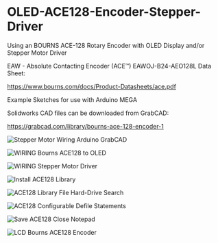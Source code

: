 # OLED-ACE128-Encoder-Stepper-Driver
Using an BOURNS ACE-128 Rotary Encoder with OLED Display and/or Stepper Motor Driver

EAW - Absolute Contacting Encoder (ACE™) EAWOJ-B24-AEO128L Data Sheet:

https://www.bourns.com/docs/Product-Datasheets/ace.pdf

Example Sketches for use with Arduino MEGA

Solidworks CAD files can be downloaded from GrabCAD:

https://grabcad.com/library/bourns-ace-128-encoder-1

![Stepper Motor Wiring Arduino GrabCAD](https://user-images.githubusercontent.com/99458302/155915602-028fe2b6-5a39-4e54-99b0-d5e2f47b237d.JPG)

![WIRING Bourns ACE128 to OLED](https://user-images.githubusercontent.com/99458302/155915577-38ee9157-ca0f-407e-9a2f-7d92017f34ee.JPG)

![WIRING Stepper Motor Driver](https://user-images.githubusercontent.com/99458302/155915582-b5981298-96aa-4cf3-8c64-82864cca489e.JPG)

![Install ACE128 Library](https://user-images.githubusercontent.com/99458302/155921513-6394c4c4-d088-415d-a979-0bae3ace1503.jpg)

![ACE128 Library File Hard-Drive Search](https://user-images.githubusercontent.com/99458302/155921533-dbf1dc98-3af6-496e-93df-c56bcb6d322e.jpg)

![ACE128 Configurable Defile Statements](https://user-images.githubusercontent.com/99458302/155921549-67a31be9-be72-496d-a8ff-96efd5e4ee8f.jpg)

![Save ACE128 Close Notepad](https://user-images.githubusercontent.com/99458302/155921561-a5a4c51a-0d34-484a-8f9f-3ee5e5d2b76c.jpg)


![LCD Bourns ACE128 Encoder](https://user-images.githubusercontent.com/99458302/156911344-cf352b13-ff90-4aad-a051-4a05f8e97821.jpg)
